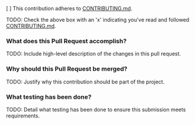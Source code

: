 [ ] This contribution adheres to [CONTRIBUTING.md](https://github.com/ni/niveristand-engine-simulation-toolkit-fpga-ip/blob/master/CONTRIBUTING.md).

TODO: Check the above box with an 'x' indicating you've read and followed [CONTRIBUTING.md](https://github.com/ni/niveristand-engine-simulation-toolkit-fpga-ip/blob/master/CONTRIBUTING.md).

### What does this Pull Request accomplish?

TODO: Include high-level description of the changes in this pull request.

### Why should this Pull Request be merged?

TODO: Justify why this contribution should be part of the project.

### What testing has been done?

TODO: Detail what testing has been done to ensure this submission meets requirements.
